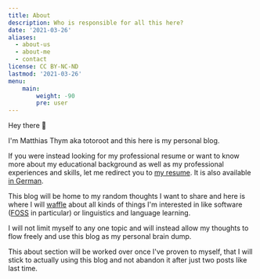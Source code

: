 ```yaml
---
title: About
description: Who is responsible for all this here?
date: '2021-03-26'
aliases:
  - about-us
  - about-me
  - contact
license: CC BY-NC-ND
lastmod: '2021-03-26'
menu:
    main: 
        weight: -90
        pre: user
---
```


Hey there 👋

I'm Matthias Thym aka totoroot and this here is my personal blog.

If you were instead looking for my professional resume or want to know more about my educational background as well as my professional experiences and skills, let me redirect you to [my resume](https://matthias.thym.at). It is also available [in German](https://matthias.thym.at/de).

This blog will be home to my random thoughts I want to share and here is where I will [waffle](https://britishslang.co.uk/slang/waffle) about all kinds of things I'm interested in like software ([FOSS](https://en.wikipedia.org/wiki/Free_and_open-source_software) in particular) or linguistics and language learning.

I will not limit myself to any one topic and will instead allow my thoughts to flow freely and use this blog as my personal brain dump.

This about section will be worked over once I've proven to myself, that I will stick to actually using this blog and not abandon it after just two posts like last time.
